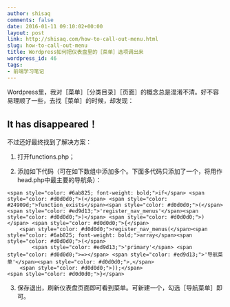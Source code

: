 ```yaml
---
author: shisaq
comments: false
date: 2016-01-11 09:10:02+00:00
layout: post
link: http://shisaq.com/how-to-call-out-menu.html
slug: how-to-call-out-menu
title: Wordpress如何把仪表盘里的［菜单］选项调出来
wordpress_id: 46
tags:
- 前端学习笔记
---
```


Wordpress里，我对［菜单］［分类目录］［页面］的概念总是混淆不清。好不容易理顺了一些，去找［菜单］的时候，却发现：





## It has disappeared！




不过还好最终找到了解决方案：






	
  1. 打开functions.php；

	
  2. 添加如下代码（可在如下数组中添加多个。下面多代码只添加了一个，将用作head.php中最主要的导航条）：




    
    <span style="color: #6ab825; font-weight: bold;">if</span> <span style="color: #d0d0d0;">(</span> <span style="color: #24909d;">function_exists</span><span style="color: #d0d0d0;">(</span><span style="color: #ed9d13;">'register_nav_menus'</span><span style="color: #d0d0d0;">)</span> <span style="color: #d0d0d0;">)</span> <span style="color: #d0d0d0;">{</span>
        <span style="color: #d0d0d0;">register_nav_menus(</span><span style="color: #6ab825; font-weight: bold;">array</span><span style="color: #d0d0d0;">(</span>
            <span style="color: #ed9d13;">'primary'</span> <span style="color: #d0d0d0;">=></span> <span style="color: #ed9d13;">'导航菜单'</span><span style="color: #d0d0d0;">,</span>
        <span style="color: #d0d0d0;">));</span>
    <span style="color: #d0d0d0;">}</span>
    





	
  3. 保存退出，刷新仪表盘页面即可看到菜单。可新建一个，勾选［导航菜单］即可。


